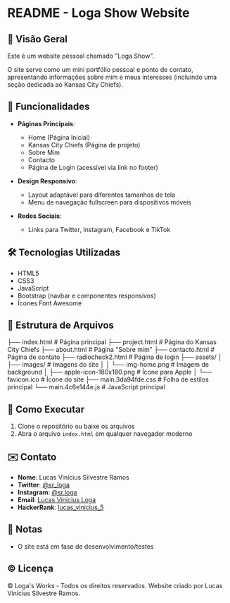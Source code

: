 # README - Loga Show Website

## 📌 Visão Geral
Este é um website pessoal chamado "Loga Show". 

O site serve como um mini portfólio pessoal e ponto de contato, 
apresentando informações sobre mim e meus interesses (incluindo uma seção dedicada ao Kansas City Chiefs).

## 🚀 Funcionalidades
- **Páginas Principais**:
  - Home (Página Inicial)
  - Kansas City Chiefs (Página de projeto)
  - Sobre Mim
  - Contacto
  - Página de Login (acessível via link no footer)

- **Design Responsivo**:
  - Layout adaptável para diferentes tamanhos de tela
  - Menu de navegação fullscreen para dispositivos móveis

- **Redes Sociais**:
  - Links para Twitter, Instagram, Facebook e TikTok

## 🛠 Tecnologias Utilizadas
- HTML5
- CSS3
- JavaScript
- Bootstrap (navbar e componentes responsivos)
- Ícones Font Awesome

## 📂 Estrutura de Arquivos

├── index.html # Página principal
├── project.html # Página do Kansas City Chiefs
├── about.html # Página "Sobre mim"
├── contacto.html # Página de contato
├── radiocheck2.html # Página de login
├── assets/
│ ├── images/ # Imagens do site
│ │ └── img-home.png # Imagem de background
│ ├── apple-icon-180x180.png # Ícone para Apple
│ └── favicon.ico # Ícone do site
├── main.3da94fde.css # Folha de estilos principal
└── main.4c6e144e.js # JavaScript principal


## 🔧 Como Executar
1. Clone o repositório ou baixe os arquivos
2. Abra o arquivo `index.html` em qualquer navegador moderno

## ✉️ Contato
- **Nome**: Lucas Vinícius Silvestre Ramos
- **Twitter**: [@sr_loga](https://www.twitter.com/sr_loga)
- **Instagram**: [@sr.loga](https://www.instagram.com/sr.loga)
- **Email**: [Lucas Vinicius Loga](mailto:lucas.vinicius.loga@gmail.com)
- **HackerRank**: [lucas_vinicius_5](https://www.hackerrank.com/profile/lucas_vinicius_5)

## 📝 Notas
- O site está em fase de desenvolvimento/testes

## ©️ Licença
© Loga's Works - Todos os direitos reservados. Website criado por Lucas Vinícius Silvestre Ramos.
